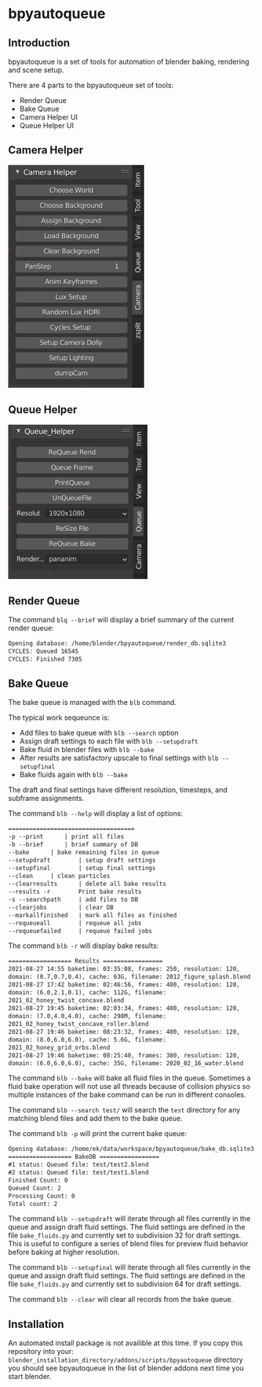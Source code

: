 # bpyautoqueue

## Introduction 
bpyautoqueue is a set of tools for automation of blender baking, rendering and scene setup.

There are 4 parts to the bpyautoqueue set of tools:
* Render Queue
* Bake Queue
* Camera Helper UI
* Queue Helper UI


## Camera Helper
![](images/camera_helper.png)

## Queue Helper
![](images/queue_helper.png)

## Render Queue

The command `blq --brief` will display a brief summary of the current render queue:

```
Opening database: /home/blender/bpyautoqueue/render_db.sqlite3
CYCLES: Queued 16545
CYCLES: Finished 7305
```

## Bake Queue

The bake queue is managed with the `blb` command. 

The typical work sequeunce is:

* Add files to bake queue with `blb --search` option
* Assign draft settings to each file with `blb --setupdraft`
* Bake fluid in blender files with `blb --bake`
* After results are satisfactory upscale to final settings with `blb --setupfinal`
* Bake fluids again with `blb --bake`

The draft and final settings have different resolution, timesteps, and subframe assignments.

The command `blb --help` will display a list of options:
```
====================================
-p --print		| print all files
-b --brief		| brief summary of DB
--bake		| bake remaining files in queue
--setupdraft		| setup draft settings
--setupfinal		| setup final settings
--clean		| clean particles
--clearresults		| delete all bake results
--results -r		Print bake results
-s --searchpath		| add files to DB
--clearjobs			| clear DB
--markallfinished	| mark all files as finished
--requeueall		| requeue all jobs
--requeuefailed		| requeue failed jobs
```

The command `blb -r` will display bake results:

```
================== Results =================
2021-08-27 14:55 baketime: 03:35:08, frames: 250, resolution: 120, domain: (0.7,0.7,0.4), cache: 63G, filename: 2012_figure_splash.blend 
2021-08-27 17:42 baketime: 02:46:56, frames: 400, resolution: 120, domain: (6.0,2.1,0.1), cache: 112G, filename: 2021_02_honey_twist_concave.blend 
2021-08-27 19:45 baketime: 02:03:34, frames: 400, resolution: 120, domain: (7.0,4.0,4.0), cache: 298M, filename: 2021_02_honey_twist_concave_roller.blend 
2021-08-27 19:46 baketime: 08:23:32, frames: 400, resolution: 120, domain: (8.0,6.0,6.0), cache: 5.6G, filename: 2021_02_honey_grid_orbs.blend 
2021-08-27 19:46 baketime: 08:25:40, frames: 300, resolution: 120, domain: (6.0,6.0,6.0), cache: 35G, filename: 2020_02_16_water.blend 
```

The command `blb --bake` will bake all fluid files in the queue. Sometimes a fluid bake operation will not use all threads because of collision physics so multiple instances of the bake command can be run in different consoles.

The command `blb --search test/` will search the `test` directory for any matching blend files and add them to the bake queue.

The command `blb -p` will print the current bake queue:
```
Opening database: /home/ek/data/workspace/bpyautoqueue/bake_db.sqlite3
================== BakeDB =================
#1 status: Queued file: test/test2.blend
#2 status: Queued file: test/test1.blend
Finished Count: 0
Queued Count: 2
Processing Count: 0
Total count: 2
```

The command `blb --setupdraft` will iterate through all files currently in the queue and assign draft fluid settings. The fluid settings are defined in the file `bake_fluids.py` and currently set to subdivision 32 for draft settings. This is useful to configure a series of blend files for preview fluid behavior before baking at higher resolution. 

The command `blb --setupfinal` will iterate through all files currently in the queue and assign draft fluid settings. The fluid settings are defined in the file `bake_fluids.py` and currently set to subdivision 64 for draft settings. 





The command `blb --clear` will clear all records from the bake queue. 

## Installation

An automated install package is not availible at this time. If you copy this repository into your:
`blender_installation_directory/addons/scripts/bpyautoqueue` directory you should see bpyautoqueue in the list of blender addons next time you start blender. 